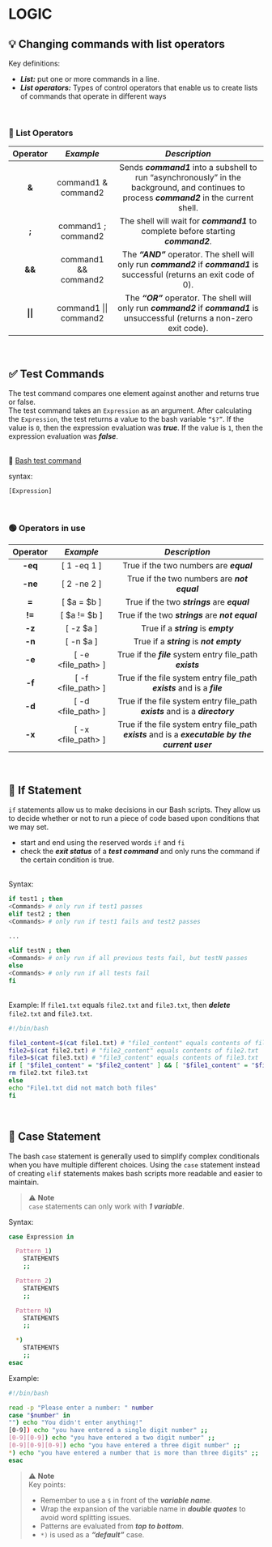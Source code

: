 # LOGIC

## 💡 Changing commands with list operators

Key definitions:
- ***List:*** put one or
more commands in a
line.
- ***List operators:*** Types of control
operators that enable
us to create lists of
commands that
operate in different
ways

<br>

### :large_blue_circle: List Operators

| **Operator** 	|      ***Example***     	|                                                               ***Description***                                                               	|
|:------------:	|:----------------------:	|:---------------------------------------------------------------------------------------------------------------------------------------------:	|
|     **&**    	|   command1 & command2  	| Sends ***command1*** into a subshell to run “asynchronously” in the background, and continues to process ***command2*** in the current shell. 	|
|     **;**    	|   command1 ; command2  	| The shell will wait for ***command1*** to complete before starting ***command2***.                                                          	|
|    **&&**    	|  command1 && command2  	| The ***“AND”*** operator. The shell will only run ***command2*** if ***command1*** is successful (returns an exit code of 0).                 	|
|   **\|\|**   	| command1 \|\| command2 	| The ***“OR”*** operator. The shell will only run ***command2*** if ***command1*** is unsuccessful (returns a non-zero exit code).             	|

<br>

## ✅ Test Commands 
The test command compares one element against another and returns true or false.
<br>The test command takes an `Expression` as an argument. After calculating the `Expression`, the test returns a value to the bash variable `“$?”`. If the value is `0`, then the expression evaluation was ***true***. If the value is `1`, then the expression evaluation was ***false***.

<br>:link: [Bash test command](https://linuxhint.com/bash-test-command/)

syntax:
```bash
[Expression]
```

<br>

### :green_circle: Operators in use

| **Operator** 	|     ***Example***    	|                                             ***Description***                                            	|
|:------------:	|:--------------------:	|:--------------------------------------------------------------------------------------------------------:	|
|    **-eq**   	|      [ 1 -eq 1 ]     	| True if the two numbers are ***equal***                                                                 	|
|    **-ne**   	|      [ 2 -ne 2 ]     	| True if the two numbers are ***not equal***                                                             	|
|     **=**    	|      [ $a = $b ]     	| True if the two ***strings*** are ***equal***                                                           	|
|    **!=**    	|     [ $a != $b ]     	| True if the two  ***strings***  are ***not equal***                                                   	|
| **-z**       	| [ -z $a ]            	| True if a ***string*** is ***empty***                                                                    	|
| **-n**       	| [ -n $a ]            	| True if a  ***string***  is  ***not empty***                                                         	|
| **-e**       	| [ -e <file_path> ]   	| True if the ***file*** system entry file_path ***exists***                                                     	|
| **-f**       	| [ -f  <file_path>  ] 	| True if the file system entry file_path  ***exists*** and is a ***file***                              	|
| **-d**       	| [ -d  <file_path>  ] 	| True if the file system entry file_path  ***exists*** and is a ***directory***                         	|
| **-x**       	| [ -x  <file_path>  ] 	| True if the file system entry file_path  ***exists*** and is a  ***executable by the current user*** 	|

<br>

## 📍 If Statement
`if` statements allow us to make decisions in our Bash scripts. They allow us to decide whether or not to run a piece of code based upon conditions that we may set.
- start and end using the reserved words `if` and `fi`
- check the ***exit status*** of a ***test command*** and only runs the command if the certain condition is true.

<br>Syntax:

```bash
if test1 ; then
<Commands> # only run if test1 passes
elif test2 ; then
<Commands> # only run if test1 fails and test2 passes

...

elif testN ; then
<Commands> # only run if all previous tests fail, but testN passes
else
<Commands> # only run if all tests fail
fi
```

<br>Example: If `file1.txt` equals `file2.txt` and `file3.txt`, then ***delete*** `file2.txt` and `file3.txt`.

```bash
#!/bin/bash

file1_content=$(cat file1.txt) # "file1_content" equals contents of file1.txt
file2=$(cat file2.txt) # "file2_content" equals contents of file2.txt
file3=$(cat file3.txt) # "file3_content" equals contents of file3.txt
if [ "$file1_content" = "$file2_content" ] && [ "$file1_content" = "$file3_content" ] ; then
rm file2.txt file3.txt
else
echo "File1.txt did not match both files"
fi
```

<br>

## 🔰 Case Statement
The bash `case` statement is generally used to simplify complex conditionals when you have multiple different choices. Using the `case` statement instead of creating `elif` statements makes bash scripts more readable and easier to maintain.

> :warning: <b>Note</b>
> <br>`case` statements can only
work with ***1 variable***.

Syntax:
```bash 
case Expression in

  Pattern_1)
    STATEMENTS
    ;;

  Pattern_2)
    STATEMENTS
    ;;

  Pattern_N)
    STATEMENTS
    ;;

  *)
    STATEMENTS
    ;;
esac
```

Example:
```bash
#!/bin/bash

read -p "Please enter a number: " number
case "$number" in
"") echo "You didn't enter anything!"
[0-9]) echo "you have entered a single digit number" ;;
[0-9][0-9]) echo "you have entered a two digit number" ;;
[0-9][0-9][0-9]) echo "you have entered a three digit number" ;;
*) echo "you have entered a number that is more than three digits" ;;
esac
```

> :warning: <b>Note</b>
> <br>Key points: 
> - Remember to use a `$` in front of the ***variable name***. 
> - Wrap the expansion of the variable name in ***double quotes*** to avoid word splitting issues. 
> - Patterns are evaluated from ***top to bottom***.
> - `*)` is used as a ***“default”*** case.




